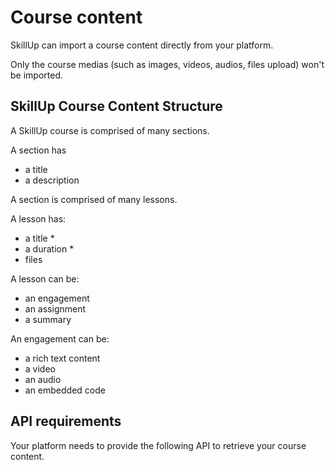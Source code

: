 <script setup>
import BadgeStd from '../../.vitepress/components/BadgeStd.vue'
</script>

# Course content
<BadgeStd label="Page is Work in Progress" color="danger" />

SkillUp can import a course content directly from your platform.

Only the course medias (such as images, videos, audios, files upload) won't be imported.

## SkillUp Course Content Structure

A SkillUp course is comprised of many sections.

A section has
- a title
- a description

A section is comprised of many lessons.



A lesson has:
- a title *
- a duration *
- files

A lesson can be:
- an engagement
- an assignment
- a summary

An engagement can be:
- a rich text content
- a video
- an audio
- an embedded code

## API requirements

Your platform needs to provide the following API to retrieve your course content.
